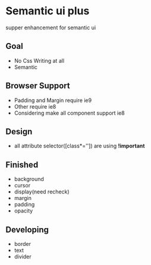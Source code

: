 # Semantic ui plus
supper enhancement for semantic ui

## Goal
- No Css Writing at all
- Semantic

## Browser Support
- Padding and Margin require ie9
- Other require ie8
- Considering make all component support ie8

## Design
- all attribute selector([class*='']) are using **!important**

## Finished
- background
- cursor
- display(need recheck)
- margin
- padding
- opacity

## Developing
- border
- text
- divider